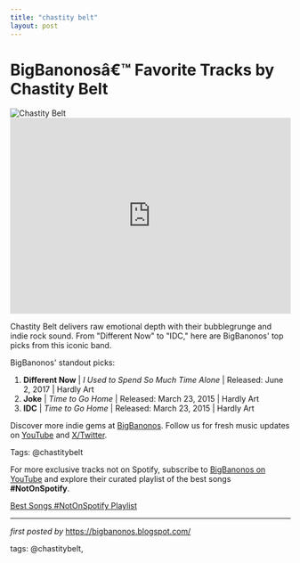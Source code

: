 ```yaml
---
title: "chastity belt"
layout: post
---
```

<!-- Title of the Post -->
<h1 >BigBanonosâ€™ Favorite Tracks by Chastity Belt</h1> <!-- Featured Image -->
<div > <img src="https://i.scdn.co/image/ab67616d0000b2734531d329f5a25af6116ebde6" alt="Chastity Belt">
</div> <!-- Spotify Embed -->
<div > <iframe src="https://open.spotify.com/embed/playlist/0UHZ56Ub3xLMRLBh99WNTH?utm_source=generator" width="100%" height="352" frameBorder="0" allowfullscreen="" allow="autoplay; clipboard-write; encrypted-media; fullscreen; picture-in-picture" loading="lazy"></iframe>
</div> <!-- Introductory Text -->
<p >Chastity Belt delivers raw emotional depth with their bubblegrunge and indie rock sound. From "Different Now" to "IDC," here are BigBanonos' top picks from this iconic band.</p> <!-- Song Highlights -->
<div > <p>BigBanonos' standout picks:</p> <ol> <li><strong>Different Now</strong> | <em>I Used to Spend So Much Time Alone</em> | Released: June 2, 2017 | Hardly Art</li> <li><strong>Joke</strong> | <em>Time to Go Home</em> | Released: March 23, 2015 | Hardly Art</li> <li><strong>IDC</strong> | <em>Time to Go Home</em> | Released: March 23, 2015 | Hardly Art</li> </ol>
</div> <!-- Footer Links -->
<div > <p>Discover more indie gems at <a href="https://bigbanonos.blogspot.com/" target="_blank">BigBanonos</a>. Follow us for fresh music updates on <a href="https://www.youtube.com/@BigBanonos" target="_blank">YouTube</a> and <a href="https://x.com/bigbanonos" target="_blank">X/Twitter</a>.</p>
</div> <!-- Tags -->
<p >Tags: @chastitybelt</p>


<!--Subscribe and Playlist Links-->
<div>
    <p>For more exclusive tracks not on Spotify, subscribe to <a href="https://www.youtube.com/@BigBanonos" target="_blank">BigBanonos on YouTube</a> and explore their curated playlist of the best songs <strong>#NotOnSpotify</strong>.</p>
    <p><a href="https://www.youtube.com/playlist?list=PLtuNtuTatqI0kFahUCbtbfenC_ET5O_tr" target="_blank">Best Songs #NotOnSpotify Playlist<br /></a></p></div>

<hr />

<p><em>first posted by</em> <a href="https://bigbanonos.blogspot.com/" rel="noopener" target="_new">https://bigbanonos.blogspot.com/</a></p>

<p>tags: @chastitybelt,</p>
